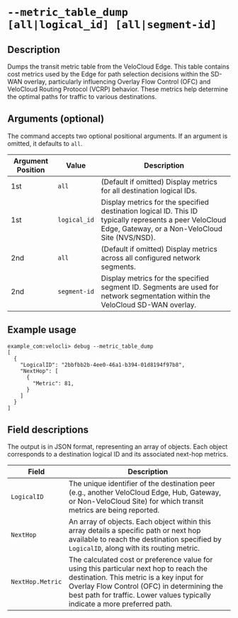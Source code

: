 #	`--metric_table_dump` `[all|logical_id] [all|segment-id]`

##	Description
Dumps the transit metric table from the VeloCloud Edge. This table contains cost metrics used by the Edge for path selection decisions within the SD-WAN overlay, particularly influencing Overlay Flow Control (OFC) and VeloCloud Routing Protocol (VCRP) behavior. These metrics help determine the optimal paths for traffic to various destinations.

##	Arguments (optional)
The command accepts two optional positional arguments. If an argument is omitted, it defaults to `all`.

| Argument Position | Value        | Description                                                                                                |
|-------------------|--------------|------------------------------------------------------------------------------------------------------------|
| 1st               | `all`        | (Default if omitted) Display metrics for all destination logical IDs.                                      |
| 1st               | `logical_id` | Display metrics for the specified destination logical ID. This ID typically represents a peer VeloCloud Edge, Gateway, or a Non-VeloCloud Site (NVS/NSD). |
| 2nd               | `all`        | (Default if omitted) Display metrics across all configured network segments.                               |
| 2nd               | `segment-id` | Display metrics for the specified segment ID. Segments are used for network segmentation within the VeloCloud SD-WAN overlay. |

##	Example usage
```
example_com:velocli> debug --metric_table_dump
[
  {
    "LogicalID": "2bbfbb2b-4ee0-46a1-b394-01d8194f97b8",
    "NextHop": [
      {
        "Metric": 81,
      }
    ]
  }
]
```

##	Field descriptions
The output is in JSON format, representing an array of objects. Each object corresponds to a destination logical ID and its associated next-hop metrics.

| Field          | Description                                                                                                                                                              |
|----------------|--------------------------------------------------------------------------------------------------------------------------------------------------------------------------|
| `LogicalID`    | The unique identifier of the destination peer (e.g., another VeloCloud Edge, Hub, Gateway, or Non-VeloCloud Site) for which transit metrics are being reported.          |
| `NextHop`      | An array of objects. Each object within this array details a specific path or next hop available to reach the destination specified by `LogicalID`, along with its routing metric. |
| `NextHop.Metric` | The calculated cost or preference value for using this particular next hop to reach the destination. This metric is a key input for Overlay Flow Control (OFC) in determining the best path for traffic. Lower values typically indicate a more preferred path. |